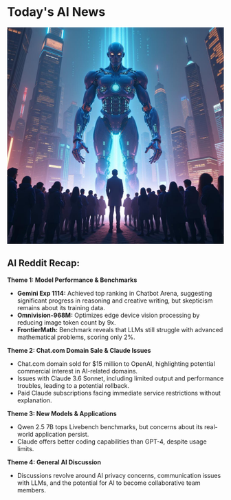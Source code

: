 
# Today's AI News

![Todays Image](pictures/20241116_123958.png)

## AI Reddit Recap:

**Theme 1: Model Performance & Benchmarks**

- **Gemini Exp 1114:** Achieved top ranking in Chatbot Arena, suggesting significant progress in reasoning and creative writing, but skepticism remains about its training data.
- **Omnivision-968M:** Optimizes edge device vision processing by reducing image token count by 9x.
- **FrontierMath:** Benchmark reveals that LLMs still struggle with advanced mathematical problems, scoring only 2%.

**Theme 2: Chat.com Domain Sale & Claude Issues**

- Chat.com domain sold for $15 million to OpenAI, highlighting potential commercial interest in AI-related domains.
- Issues with Claude 3.6 Sonnet, including limited output and performance troubles, leading to a potential rollback.
- Paid Claude subscriptions facing immediate service restrictions without explanation.

**Theme 3: New Models & Applications**

- Qwen 2.5 7B tops Livebench benchmarks, but concerns about its real-world application persist.
- Claude offers better coding capabilities than GPT-4, despite usage limits.

**Theme 4: General AI Discussion**

- Discussions revolve around AI privacy concerns, communication issues with LLMs, and the potential for AI to become collaborative team members.
